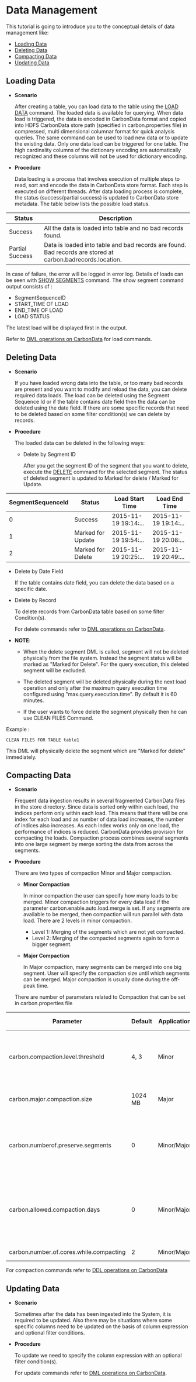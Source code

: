 <!--
    Licensed to the Apache Software Foundation (ASF) under one
    or more contributor license agreements.  See the NOTICE file
    distributed with this work for additional information
    regarding copyright ownership.  The ASF licenses this file
    to you under the Apache License, Version 2.0 (the
    "License"); you may not use this file except in compliance
    with the License.  You may obtain a copy of the License at

      http://www.apache.org/licenses/LICENSE-2.0

    Unless required by applicable law or agreed to in writing,
    software distributed under the License is distributed on an
    "AS IS" BASIS, WITHOUT WARRANTIES OR CONDITIONS OF ANY
    KIND, either express or implied.  See the License for the
    specific language governing permissions and limitations
    under the License.
-->

# Data Management
This tutorial is going to introduce you to the conceptual details of data management like:

* [Loading Data](#loading-data)
* [Deleting Data](#deleting-data)
* [Compacting Data](#compacting-data)
* [Updating Data](#updating-data)

## Loading Data

* **Scenario**

   After creating a table, you can load data to the table using the [LOAD DATA](dml-operation-on-carbondata.md) command. The loaded data is available for querying.
   When data load is triggered, the data is encoded in CarbonData format and copied into HDFS CarbonData store path (specified in carbon.properties file) 
   in compressed, multi dimensional columnar format for quick analysis queries. The same command can be used to load new data or to
   update the existing data. Only one data load can be triggered for one table. The high cardinality columns of the dictionary encoding are 
   automatically recognized and these columns will not be used for dictionary encoding.

* **Procedure**
  
   Data loading is a process that involves execution of multiple steps to read, sort and encode the data in CarbonData store format.
   Each step is executed on different threads. After data loading process is complete, the status (success/partial success) is updated to 
   CarbonData store metadata. The table below lists the possible load status.
   
   
| Status | Description |
|-----------------|------------------------------------------------------------------------------------------------------------|
| Success | All the data is loaded into table and no bad records found. |
| Partial Success | Data is loaded into table and bad records are found. Bad records are stored at carbon.badrecords.location. |
   
   In case of failure, the error will be logged in error log. Details of loads can be seen with [SHOW SEGMENTS](dml-operation-on-carbondata.md) command. The show segment command output consists of :
   
   - SegmentSequenceID
   - START_TIME OF LOAD
   - END_TIME OF LOAD 
   - LOAD STATUS
 
   The latest load will be displayed first in the output.
   
   Refer to [DML operations on CarbonData](dml-operation-on-carbondata.md) for load commands.
   
   
## Deleting Data  

* **Scenario**
   
   If you have loaded wrong data into the table, or too many bad records are present and you want to modify and reload the data, you can delete required data loads. 
   The load can be deleted using the Segment Sequence Id or if the table contains date field then the data can be deleted using the date field.
   If there are some specific records that need to be deleted based on some filter condition(s) we can delete by records.
   
* **Procedure** 

   The loaded data can be deleted in the following ways:
   
   * Delete by Segment ID
      
      After you get the segment ID of the segment that you want to delete, execute the [DELETE](dml-operation-on-carbondata.md ) command for the selected segment.
      The status of deleted segment is updated to Marked for delete / Marked for Update.
      
| SegmentSequenceId | Status            | Load Start Time      | Load End Time        |
|-------------------|-------------------|----------------------|----------------------|
| 0                 | Success           | 2015-11-19 19:14:... | 2015-11-19 19:14:... |
| 1                 | Marked for Update | 2015-11-19 19:54:... | 2015-11-19 20:08:... |
| 2                 | Marked for Delete | 2015-11-19 20:25:... | 2015-11-19 20:49:... |

   * Delete by Date Field
   
      If the table contains date field, you can delete the data based on a specific date.

   * Delete by Record

      To delete records from CarbonData table based on some filter Condition(s).
      
      For delete commands refer to [DML operations on CarbonData](dml-operation-on-carbondata.md).
      
   * **NOTE**:
    
     - When the delete segment DML is called, segment will not be deleted physically from the file system. Instead the segment status will be marked as "Marked for Delete". For the query execution, this deleted segment will be excluded.
     
     - The deleted segment will be deleted physically during the next load operation and only after the maximum query execution time configured using "max.query.execution.time". By default it is 60 minutes.
     
     - If the user wants to force delete the segment physically then he can use CLEAN FILES Command.
        
Example :
          
```
CLEAN FILES FOR TABLE table1
```

 This DML will physically delete the segment which are "Marked for delete" immediately.

## Compacting Data
      
* **Scenario**
  
  Frequent data ingestion results in several fragmented CarbonData files in the store directory. Since data is sorted only within each load, the indices perform only within each 
  load. This means that there will be one index for each load and as number of data load increases, the number of indices also increases. As each index works only on one load, 
  the performance of indices is reduced. CarbonData provides provision for compacting the loads. Compaction process combines several segments into one large segment by merge sorting the data from across the segments.  
      
* **Procedure**

  There are two types of compaction Minor and Major compaction.
  
  - **Minor Compaction**
    
     In minor compaction the user can specify how many loads to be merged. Minor compaction triggers for every data load if the parameter carbon.enable.auto.load.merge is set. If any segments are available to be merged, then compaction will 
     run parallel with data load. There are 2 levels in minor compaction.
     
     - Level 1: Merging of the segments which are not yet compacted.
     - Level 2: Merging of the compacted segments again to form a bigger segment. 
  - **Major Compaction**
     
     In Major compaction, many segments can be merged into one big segment. User will specify the compaction size until which segments can be merged. Major compaction is usually done during the off-peak time. 
      
   There are number of parameters related to Compaction that can be set in carbon.properties file 
   
| Parameter | Default | Application | Description | Valid Values |
|-----------------------------------------|---------|-------------|--------------------------------------------------------------------------------------------------------------------------------------------------------------------------------------------------------------------------------------------------------------------------------------------------------------------|--------------|
| carbon.compaction.level.threshold | 4, 3 | Minor | This property is for minor compaction which decides how many segments to be merged. Example: If it is set as 2, 3 then minor compaction will be triggered for every 2 segments. 3 is the number of level 1 compacted segment which is further compacted to new segment. | NA |
| carbon.major.compaction.size | 1024 MB | Major | Major compaction size can be configured using this parameter. Sum of the segments which is below this threshold will be merged. | NA |
| carbon.numberof.preserve.segments | 0 | Minor/Major | If the user wants to preserve some number of segments from being compacted then he can set this property. Example: carbon.numberof.preserve.segments=2 then 2 latest segments will always be excluded from the compaction. No segments will be preserved by default. | 0-100 |
| carbon.allowed.compaction.days | 0 | Minor/Major | Compaction will merge the segments which are loaded within the specific number of days configured. Example: If the configuration is 2, then the segments which are loaded in the time frame of 2 days only will get merged. Segments which are loaded 2 days apart will not be merged. This is disabled by default. | 0-100 |
| carbon.number.of.cores.while.compacting | 2 | Minor/Major | Number of cores which is used to write data during compaction. | 0-100 |   
  
   For compaction commands refer to [DDL operations on CarbonData](ddl-operation-on-carbondata.md)

## Updating Data

* **Scenario**

    Sometimes after the data has been ingested into the System, it is required to be updated. Also there may be situations where some specific columns need to be updated
    on the basis of column expression and optional filter conditions.

* **Procedure**

    To update we need to specify the column expression with an optional filter condition(s).

    For update commands refer to [DML operations on CarbonData](dml-operation-on-carbondata.md).


    




 
 
